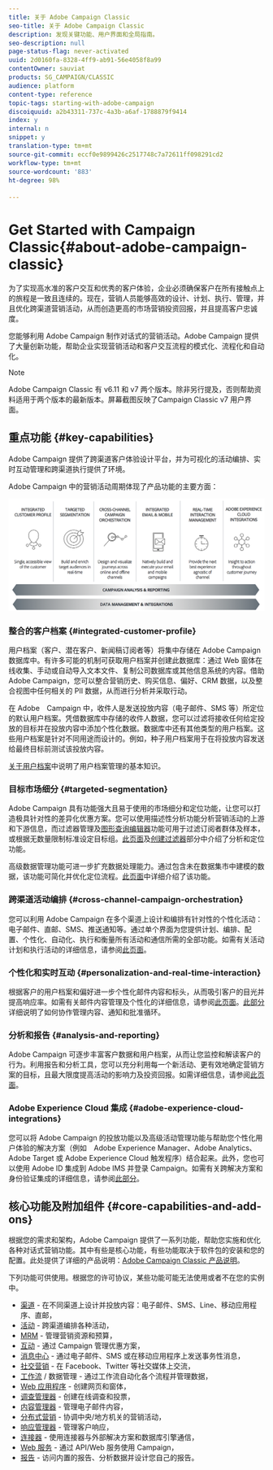 ```yaml
---
title: 关于 Adobe Campaign Classic
seo-title: 关于 Adobe Campaign Classic
description: 发现关键功能、用户界面和全局指南。
seo-description: null
page-status-flag: never-activated
uuid: 2d0160fa-8328-4ff9-ab91-56e4058f8a99
contentOwner: sauviat
products: SG_CAMPAIGN/CLASSIC
audience: platform
content-type: reference
topic-tags: starting-with-adobe-campaign
discoiquuid: a2b43311-737c-4a3b-a6af-1788879f9414
index: y
internal: n
snippet: y
translation-type: tm+mt
source-git-commit: eccf0e9899426c2517748c7a72611ff098291cd2
workflow-type: tm+mt
source-wordcount: '883'
ht-degree: 98%

---
```



# Get Started with Campaign Classic{#about-adobe-campaign-classic}

为了实现高水准的客户交互和优秀的客户体验，企业必须确保客户在所有接触点上的旅程是一致且连续的。现在，营销人员能够高效的设计、计划、执行、管理，并且优化跨渠道营销活动，从而创造更高的市场营销投资回报，并且提高客户忠诚度。

您能够利用 Adobe Campaign 制作对话式的营销活动。Adobe Campaign 提供了大量创新功能，帮助企业实现营销活动和客户交互流程的模式化、流程化和自动化。

>[!NOTE]
>
>Adobe Campaign Classic 有 v6.11 和 v7 两个版本。除非另行提及，否则帮助资料适用于两个版本的最新版本。屏幕截图反映了Campaign Classic v7 用户界面。

## 重点功能 {#key-capabilities}

Adobe Campaign 提供了跨渠道客户体验设计平台，并为可视化的活动编排、实时互动管理和跨渠道执行提供了环境。

Adobe Campaign 中的营销活动周期体现了产品功能的主要方面：

![](assets/d_ncs_user_emarketing.png)

### 整合的客户档案 {#integrated-customer-profile}

用户档案（客户、潜在客户、新闻稿订阅者等）将集中存储在 Adobe Campaign 数据库中。有许多可能的机制可获取用户档案并创建此数据库：通过 Web 窗体在线收集、手动或自动导入文本文件、复制公司数据库或其他信息系统的内容。借助 Adobe Campaign，您可以整合营销历史、购买信息、偏好、CRM 数据，以及整合视图中任何相关的 PII 数据，从而进行分析并采取行动。

在 Adobe　Campaign 中，收件人是发送投放内容（电子邮件、SMS 等）所定位的默认用户档案。凭借数据库中存储的收件人数据，您可以过滤将接收任何给定投放的目标并在投放内容中添加个性化数据。数据库中还有其他类型的用户档案。这些用户档案是针对不同用途而设计的。例如，种子用户档案用于在将投放内容发送给最终目标前测试该投放内容。

[关于用户档案](../../platform/using/about-profiles.md)中说明了用户档案管理的基本知识。

### 目标市场细分 {#targeted-segmentation}

Adobe Campaign 具有功能强大且易于使用的市场细分和定位功能，让您可以打造极具针对性的差异化优惠方案。您可以使用描述性分析功能分析营销活动的上游和下游信息，而过滤器管理及[图形查询编辑器](../../platform/using/about-queries-in-campaign.md)功能可用于过滤订阅者群体及样本，或根据无数量限制标准设定目标组。[此页面](../../reporting/using/about-descriptive-analysis.md)及[创建过滤器](../../platform/using/creating-filters.md)部分中介绍了分析和定位功能。

高级数据管理功能可进一步扩充数据处理能力。通过包含未在数据集市中建模的数据，该功能可简化并优化定位流程。[此页面](../../workflow/using/targeting-data.md#data-management)中详细介绍了该功能。

### 跨渠道活动编排 {#cross-channel-campaign-orchestration}

您可以利用 Adobe Campaign 在多个渠道上设计和编排有针对性的个性化活动：电子邮件、直邮、SMS、推送通知等。通过单个界面为您提供计划、编排、配置、个性化、自动化、执行和衡量所有活动和通信所需的全部功能。如需有关活动计划和执行活动的详细信息，请参阅[此页面](../../campaign/using/setting-up-marketing-campaigns.md)。

### 个性化和实时互动 {#personalization-and-real-time-interaction}

根据客户的用户档案和偏好进一步个性化邮件内容和标头，从而吸引客户的目光并提高响应率。如需有关邮件内容管理及个性化的详细信息，请参阅[此页面](../../delivery/using/about-personalization.md)。[此部分](../../campaign/using/about-marketing-resource-management.md)详细说明了如何协作管理内容、通知和批准循环。

### 分析和报告 {#analysis-and-reporting}

Adobe Campaign 可逐步丰富客户数据和用户档案，从而让您监控和解读客户的行为。利用报告和分析工具，您可以充分利用每一个新活动、更有效地确定营销方案的目标，且最大限度提高活动的影响力及投资回报。如需详细信息，请参阅[此页面](../../reporting/using/delivery-reports.md)。

### Adobe Experience Cloud 集成 {#adobe-experience-cloud-integrations}

您可以将 Adobe Campaign 的投放功能以及高级活动管理功能与帮助您个性化用户体验的解决方案（例如　Adobe Experience Manager、Adobe Analytics、Adobe Target 或 Adobe Experience Cloud 触发程序）结合起来。此外，您也可以使用 Adobe ID 集成到 Adobe IMS 并登录 Campaign。如需有关跨解决方案和身份验证集成的详细信息，请参阅[此部分](../../integrations/using/about-adobe-id.md)。

## 核心功能及附加组件 {#core-capabilities-and-add-ons}

根据您的需求和架构，Adobe Campaign 提供了一系列功能，帮助您实施和优化各种对话式营销功能。其中有些是核心功能，有些功能取决于软件包的安装和您的配置。此处提供了详细的产品说明：[Adobe Campaign Classic 产品说明](https://helpx.adobe.com/legal/product-descriptions/adobe-campaign-classic---product-description.html)。

下列功能可供使用。根据您的许可协议，某些功能可能无法使用或者不在您的实例中。

* [渠道](../../delivery/using/steps-about-delivery-creation-steps.md) - 在不同渠道上设计并投放内容：电子邮件、SMS、Line、移动应用程序、直邮，
* [活动](../../campaign/using/designing-marketing-campaigns.md) - 跨渠道编排各种活动，
* [MRM](../../campaign/using/about-marketing-resource-management.md) - 管理营销资源和预算，
* [互动](../../interaction/using/interaction-and-offer-management.md) - 通过 Campaign 管理优惠方案，
* [消息中心](../../message-center/using/about-transactional-messaging.md) - 通过电子邮件、SMS 或在移动应用程序上发送事务性消息，
* [社交营销](../../social/using/about-social-marketing.md) - 在 Facebook、Twitter 等社交媒体上交流，
* [工作流](../../workflow/using/about-workflows.md) / 数据管理 - 通过工作流自动化各个流程并管理数据，
* [Web 应用程序](../../web/using/about-web-applications.md) - 创建网页和窗体，
* [调查管理器](../../web/using/about-surveys.md) - 创建在线调查和投票，
* [内容管理器](../../delivery/using/about-content-management.md) - 管理电子邮件内容，
* [分布式营销](../../campaign/using/about-distributed-marketing.md) - 协调中央/地方机关的营销活动，
* [响应管理器](../../campaign/using/about-response-manager.md) - 管理客户响应，
* [连接器](../../platform/using/about-connectors.md) - 使用连接器与外部解决方案和数据库引擎通信，
* [Web 服务](../../configuration/using/about-web-services.md) - 通过 API/Web 服务使用 Campaign，
* [报告](../../reporting/using/about-adobe-campaign-reporting-tools.md) - 访问内置的报告、分析数据并设计您自己的报告。

